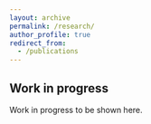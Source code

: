 ```yaml
---
layout: archive
permalink: /research/
author_profile: true
redirect_from:
  - /publications
---
```


## Work in progress

Work in progress to be shown here.



